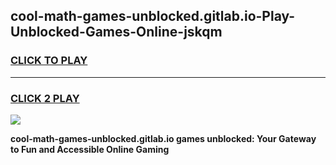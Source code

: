 
## cool-math-games-unblocked.gitlab.io-Play-Unblocked-Games-Online-jskqm
<h3>
<a href="https://premium76.site?title=cool-math-games-unblocked.gitlab.io&ref=25A">CLICK TO PLAY</a></h3>
<hr>

<h3>
<a href="https://premium76.site?title=cool-math-games-unblocked.gitlab.io&ref=25A">CLICK 2 PLAY</a>
  
</h3>

<a href="https://premium76.site?title=cool-math-games-unblocked.gitlab.io&ref=25A"><img src="https://clearcache.store/games.png"></a>


**cool-math-games-unblocked.gitlab.io games unblocked: Your Gateway to Fun and Accessible Online Gaming**

